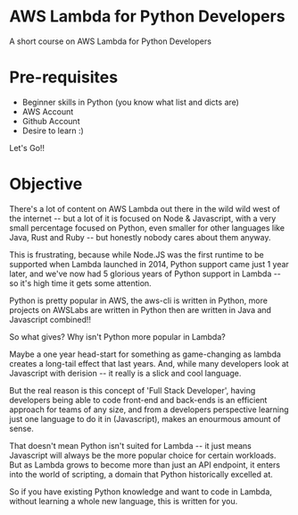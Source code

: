 # AWS Lambda for Python Developers

A short course on AWS Lambda for Python Developers

# Pre-requisites

* Beginner skills in Python (you know what list and dicts are)
* AWS Account
* Github Account
* Desire to learn :)

Let's Go!!

# Objective

There's a lot of content on AWS Lambda out there in the wild wild west of the internet -- but a lot of it is focused on Node & Javascript, with a very small percentage focused on Python, even smaller for other languages like Java, Rust and Ruby -- but honestly nobody cares about them anyway.

This is frustrating, because while Node.JS was the first runtime to be supported when Lambda launched in 2014, Python support came just 1 year later, and we've now had 5 glorious years of Python support in Lambda -- so it's high time it gets some attention.

Python is pretty popular in AWS, the aws-cli is written in Python, more projects on AWSLabs are written in Python then are written in Java and Javascript combined!!

So what gives? Why isn't Python more popular in Lambda?

Maybe a one year head-start for something as game-changing as lambda creates a long-tail effect that last years. And, while many developers look at Javascript with derision -- it really is a slick and cool language.

But the real reason is this concept of 'Full Stack Developer', having developers being able to code front-end and back-ends is an efficient approach for teams of any size, and from a developers perspective learning just one language to do it in (Javascript), makes an enourmous amount of sense.

That doesn't mean Python isn't suited for Lambda -- it just means Javascript will always be the more popular choice for certain workloads. But as Lambda grows to become more than just an API endpoint, it enters into the world of scripting, a domain that Python historically excelled at.

So if you have existing Python knowledge and want to code in Lambda, without learning a whole new language, this is written for you.